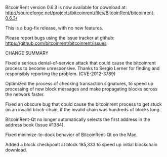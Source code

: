 BitcoinRent version 0.6.3 is now available for download at:
  http://sourceforge.net/projects/bitcoinrent/files/BitcoinRent/bitcoinrent-0.6.3/

This is a bug-fix release, with no new features.

Please report bugs using the issue tracker at github:
  https://github.com/bitcoinrent/bitcoinrent/issues

CHANGE SUMMARY

Fixed a serious denial-of-service attack that could cause the
bitcoinrent process to become unresponsive. Thanks to Sergio Lerner
for finding and responsibly reporting the problem. (CVE-2012-3789)

Optimized the process of checking transaction signatures, to
speed up processing of new block messages and make propagating
blocks across the network faster.

Fixed an obscure bug that could cause the bitcoinrent process to get
stuck on an invalid block-chain, if the invalid chain was
hundreds of blocks long.

BitcoinRent-Qt no longer automatically selects the first address
in the address book (Issue #1384).

Fixed minimize-to-dock behavior of BitcoinRent-Qt on the Mac.

Added a block checkpoint at block 185,333 to speed up initial
blockchain download.
